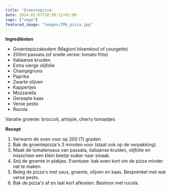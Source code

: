 ```yaml
---
title: 'Groentepizza'
date: 2024-02-07T10:50:12+01:00
tags: ["vega"]
featured_image: "images/IMG_pizza.jpg"
---
```


**Ingrediënten**
- Groentepizzabodem (Magioni bloemkool of courgette)
- 200ml passata (of snelle versie: tomato frito)
- Italiaanse kruiden
- Extra vierge olijfolie
- Champignons
- Paprika
- Zwarte olijven
- Kappertjes
- Mozzarella
- Geraspte kaas
- Verse pesto
- Rucola

Variatie groente: broccoli, artisjok, cherry tomaatjes

**Recept**
1. Verwarm de oven voor op 200 (?) graden.
2. Bak de groentepizza's 3 minuten voor (staat ook op de verpakking).
3. Maak de tomatensaus van passata, italiaanse kruiden, olijfolie en misschien een klein beetje suiker naar smaak.
4. Snij de groente in plakjes. Eventuee: bak even kort om de pizza minder nat te maken.
5. Beleg de pizza's met saus, groente, olijven en kaas. Besprenkel met wat verse pesto.
6. Bak de pizza's af en laat kort afkoelen. Bestrooi met rucola.